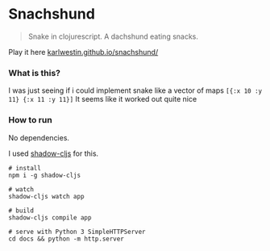 # Snachshund

> Snake in clojurescript. A dachshund eating snacks.

Play it here [karlwestin.github.io/snachshund/](https://karlwestin.github.io/snachshund/)

### What is this?

I was just seeing if i could implement snake like a vector of maps `[{:x 10 :y 11} {:x 11 :y 11}]`
It seems like it worked out quite nice

### How to run

No dependencies.

I used [shadow-cljs](http://shadow-cljs.org/) for this.

```
# install
npm i -g shadow-cljs

# watch
shadow-cljs watch app

# build
shadow-cljs compile app

# serve with Python 3 SimpleHTTPServer
cd docs && python -m http.server
```
